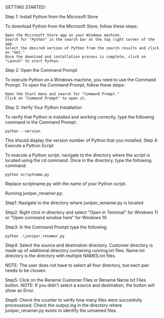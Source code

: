 GETTING STARTED:

Step 1: Install Python from the Microsoft Store

To download Python from the Microsoft Store, follow these steps:

    Open the Microsoft Store app on your Windows machine.
    Search for "Python" in the search bar at the top right corner of the app.
    Select the desired version of Python from the search results and click on "Get."
    Once the download and installation process is complete, click on "Launch" to start Python.

Step 2: Open the Command Prompt

To execute Python on a Windows machine, you need to use the Command Prompt. To open the Command Prompt, follow these steps:

    Open the Start menu and search for "Command Prompt."
    Click on "Command Prompt" to open it.

Step 3: Verify Your Python Installation

To verify that Python is installed and working correctly, type the following command in the Command Prompt:

    python --version 

This should display the version number of Python that you installed.
Step 4: Execute a Python Script

To execute a Python script, navigate to the directory where the script is located using the cd command. Once in the directory, type the following command:

    python scriptname.py

Replace scriptname.py with the name of your Python script.







Running juniper_renamer.py:

Step1: Navigate to the directory where juniper_renamer.py is located

Step2: Right click in directory and select "Open in Terminal" for Windows 11 or "Open command window here" for Windows 10 

Step3: In the Command Prompt type the following:

	python .\juniper_renamer.py
	  
Step4: Select the source and destination directory. Customer directory is made up of additional directory containing running.txt files. Name.txt directory is the directory with multiple NAMES.txt files.

NOTE: The user does not have to select all four directory, but each pair needs to be chosen.

Step5: Click on the Rename Customer Files or Rename Name.txt Files button.
NOTE: If you didn't select a source and destination, the button will show an Error.

Step6: Check the counter to verify how many files were succesfully processesed. Check the output.log in the directory where juniper_renamer.py exists to identify the unnamed files.